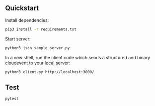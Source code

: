 ## Quickstart

Install dependencies:

```sh
pip3 install -r requirements.txt
```

Start server:

```sh
python3 json_sample_server.py
```

In a new shell, run the client code which sends a structured and binary
cloudevent to your local server:

```sh
python3 client.py http://localhost:3000/
```

## Test

```sh
pytest
```
